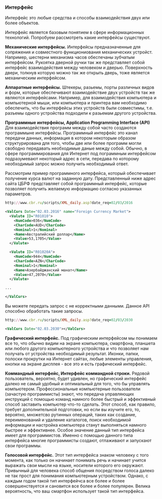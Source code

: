### Интерфейс

Интерфейс это любые средства и способы взаимодействия двух или более объектов.

Интерфейс является базовым понятием в сфере информационных технологий. Попробуем рассмотреть какие интерфейсы существуют.

**Механические интерфейсы.** Интерфейсы предназначенные для сопряжения и совместного функциониования механических устройст. Например, шестерни механизма часов обеспечаны зубчатым интерфейсом. Рукоятка дверной ручки так же представляет собой интерфейс взаимодействия между человеком и дверью. Поверхность двери, толкнув которую можно так же открыть дверь, тоже является механическим интерфейсом.

**Аппаратные интерфейсы.** Штекеры, разьемы, порты различных видов и форм, которые обеспечивают взаимодействие двух устройств так же являются интерфейсами. Например, для взаимодействия компьютера и компьютерной мыши, или компьютера и принтера вам необходимо обеспечить, что бы интерфейсы этих устройств были совместимы, т.е. разъемы одного устройства подходили к разьемам другого устройства.

**Программные интерфейсы, Application Programming Interface (API)** Для взаимодействия программ между собой часто создаются программыне интерфейсы. Программный интерфейс это канал передачи данных, информация в котором некоторым образом структурирована для того, чтобы две или более программ могли свободно передавать необходимые даные между собой. Обычно, в сфере программирования для Интернет под пограммным интерфейсом подразумевают некоторый адрес в сети, передава по которому необходимый запрос можно получить необходимый ответ.

Рассмотрим пример программного интерфейса, который обеспечивает получение курса валют на заданную дату. Представленный ниже адрес сайта ЦБРФ представляет собой программный интерфейс, которые позволяет получить желаемую информацию согласно указанных параметров.

```ruby
http://www.cbr.ru/scripts/XML_daily.asp?date_req=02/03/2016
```

```xml
<ValCurs Date="02.03.2016" name="Foreign Currency Market">
  <Valute ID="R01010">
    <NumCode>036</NumCode>
    <CharCode>AUD</CharCode>
    <Nominal>1</Nominal>
    <Name>Австралийский доллар</Name>
    <Value>53,1705</Value>
  </Valute>

  <Valute ID="R01020A">
    <NumCode>944</NumCode>
    <CharCode>AZN</CharCode>
    <Nominal>1</Nominal>
    <Name>Азербайджанский манат</Name>
    <Value>47,2070</Value>
  </Valute>

...

</ValCurs>
```

Вы можете передать запрос с не корректными данными. Данное API способно обработать такие запросы.

```ruby
http://www.cbr.ru/scripts/XML_daily.asp?date_req=02/03/2030
```

```xml
<ValCurs Date="02.03.2030"></ValCurs>
```

**Графический интерфейс.** Под графическим интерфейсом мы понимаем все то, что обычно видим на экране компьютера, смартфона, планшета или любого другого компьютерного устройства и что позволяет нам получать от устройства необходимый результат. Иконки, папки, полоски прокрутки на Интернет сайтах, любые элементы управления, кнопки на экране дисплея - все это и есть графический интерфейс.

**Коммандный интерфейс, Интерфейс коммандной строки.** Рядовой пользователь, вероятно, будет удивлен, но графический интерфейс далеко не самый удобный и оптимальный для того, что бы управлять компьютером. Профессиональные компьютерные пользователи (зачастую программисты) знают, что передача управляющих инструкций с помощью команд намного более быстрый и эффективный способ заставить компьютер что-то сделать. Этот способ, как правило, требует дополнительной подготовки, но если вы изучите его, то, вероятно, множетсво рутинных операций, таких как создание, переименований и удаление каталогов, поиск необходимой информации и настройка компьютера станут выполняться намного быстрее и эффективнее. Особое значение данный тип интерфейса имеет для программистов. Именно с помощью данного типа интерфейса многие программисты создают, отлаживают и запускают свои программы.

**Голосовой интерфейс.** Этот тип интерфейса знаком человеку с того момента, как только он начинает понимать речь и начинает учится выражать свои мысли на языке, носители которого его окружают. Привычный для человека способ общения посредством голоса далеко не так прост для понимания компьютерным устройством. Однако, с каждым годом такой тип интерфейчса все более и более совершенствуется и сановится все более и более популярен. Велика вероятность, что ваш смартфон использует такой тип интерфейса.


